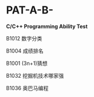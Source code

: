 # PAT-A-B-
**C/C++ Programming Ability Test**

B1012  数字分类

B1004  成绩排名

B1001  (3n+1)猜想

B1032  挖掘机技术哪家强

B1036  奥巴马编程
